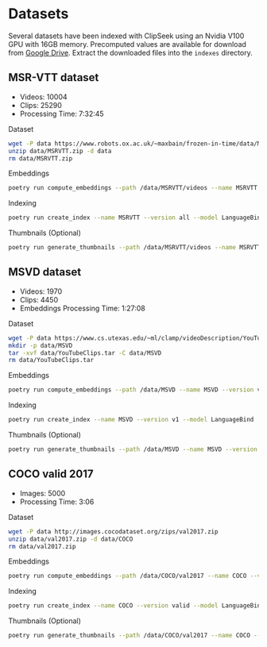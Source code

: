 # Datasets

Several datasets have been indexed with ClipSeek using an Nvidia V100 GPU with 16GB memory. Precomputed values are available for download from [Google Drive](https://drive.google.com/file/d/1gWbQYSI55vErEwdYPrFP06CEsJZY-B1a/view?usp=sharing). Extract the downloaded files into the `indexes` directory.

## MSR-VTT dataset
- Videos: 10004
- Clips: 25290
- Processing Time: 7:32:45

Dataset
```bash
wget -P data https://www.robots.ox.ac.uk/~maxbain/frozen-in-time/data/MSRVTT.zip
unzip data/MSRVTT.zip -d data
rm data/MSRVTT.zip
```

Embeddings
```bash
poetry run compute_embeddings --path /data/MSRVTT/videos --name MSRVTT --version all --mode video+audio --model LanguageBind --batch-size 64
```

Indexing
```bash
poetry run create_index --name MSRVTT --version all --model LanguageBind
```

Thumbnails (Optional)
```bash
poetry run generate_thumbnails --path /data/MSRVTT/videos --name MSRVTT --version all
```

## MSVD dataset
- Videos: 1970 
- Clips: 4450 
- Embeddings Processing Time: 1:27:08

Dataset
```bash
wget -P data https://www.cs.utexas.edu/~ml/clamp/videoDescription/YouTubeClips.tar
mkdir -p data/MSVD
tar -xvf data/YouTubeClips.tar -C data/MSVD
rm data/YouTubeClips.tar
```

Embeddings
```bash
poetry run compute_embeddings --path /data/MSVD --name MSVD --version v1 --mode video+audio --model LanguageBind --batch-size 64
```

Indexing
```bash
poetry run create_index --name MSVD --version v1 --model LanguageBind
```

Thumbnails (Optional)
```bash
poetry run generate_thumbnails --path /data/MSVD --name MSVD --version v1
```

## COCO valid 2017
- Images: 5000
- Processing Time: 3:06

Dataset
```bash
wget -P data http://images.cocodataset.org/zips/val2017.zip
unzip data/val2017.zip -d data/COCO
rm data/val2017.zip
```

Embeddings
```bash
poetry run compute_embeddings --path /data/COCO/val2017 --name COCO --version valid --mode image --model LanguageBind --batch-size 512
```

Indexing
```bash
poetry run create_index --name COCO --version valid --model LanguageBind
```

Thumbnails (Optional)
```bash
poetry run generate_thumbnails --path /data/COCO/val2017 --name COCO --version valid
```
